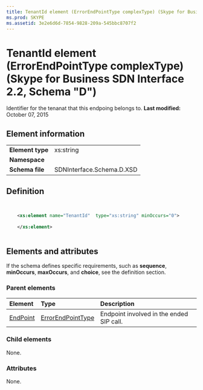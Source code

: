 ```yaml
---
title: TenantId element (ErrorEndPointType complexType) (Skype for Business SDN Interface 2.2, Schema "D")
ms.prod: SKYPE
ms.assetid: 3e2e6d6d-7854-9828-209a-545bbc8707f2
---
```



# TenantId element (ErrorEndPointType complexType) (Skype for Business SDN Interface 2.2, Schema "D")
Identifier for the tenanat that this endpoing belongs to. 
 **Last modified:** October 07, 2015
  
    
    


## Element information


|||
|:-----|:-----|
|**Element type**|xs:string |
|**Namespace**||
|**Schema file**|SDNInterface.Schema.D.XSD |
   

## Definition


```XML


    <xs:element name="TenantId"  type="xs:string" minOccurs="0">
    
    </xs:element>
  
```


## Elements and attributes

If the schema defines specific requirements, such as **sequence**, **minOccurs**, **maxOccurs**, and **choice**, see the definition section. 
  
    
    

### Parent elements



|**Element**|**Type**|**Description**|
|:-----|:-----|:-----|
| [EndPoint](endpoint-element-errortype-complextype.md)| [ErrorEndPointType](errorendpointtype-complextype.md)|Endpoint involved in the ended SIP call. |
   

### Child elements

None. 
  
    
    

### Attributes

None. 
  
    
    

